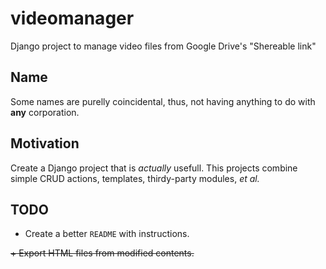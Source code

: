 # videomanager

Django project to manage video files from Google Drive's "Shereable link"

## Name

Some names are purelly coincidental, thus, not having anything to do with **any** corporation.

## Motivation

Create a Django project that is *actually* usefull. This projects combine simple CRUD actions, templates, thirdy-party modules, _et al._

## TODO

  + Create a better `README` with instructions.
  
  ~~+ Export HTML files from modified contents.~~

